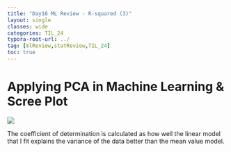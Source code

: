 ```yaml
---
title: "Day16 ML Review - R-squared (3)"
layout: single
classes: wide
categories: TIL_24
typora-root-url: ../
tag: [mlReview,statReview,TIL_24]
toc: true 
---
```


# Applying PCA in Machine Learning & Scree Plot

<img src="/blog/images/2024-06-05-TIL24_Day16/0F09AEA5-9006-4733-BA5E-3688CF0EAC82_1_105_c.jpeg">

The coefficient of determination is calculated as how well the linear model that I fit explains the variance of the data better than the mean value model.
